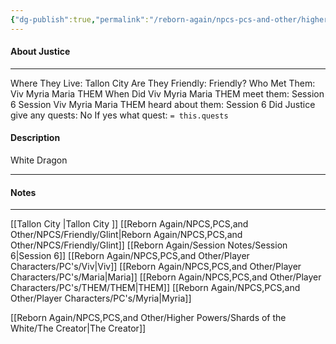 ```yaml
---
{"dg-publish":true,"permalink":"/reborn-again/npcs-pcs-and-other/higher-powers/shards-of-the-white/justice/"}
---
```



#### About Justice
---
Where They Live: Tallon City 
Are They Friendly: Friendly?
Who Met Them: Viv Myria Maria THEM
When Did Viv Myria Maria THEM meet them: Session 6
Session Viv Myria Maria THEM heard about them: Session 6
Did Justice give any quests: No
	If yes what quest: `= this.quests`


#### Description
White Dragon

---

#### Notes
---
[[Tallon City \|Tallon City ]]
[[Reborn Again/NPCS,PCS,and Other/NPCS/Friendly/Glint\|Reborn Again/NPCS,PCS,and Other/NPCS/Friendly/Glint]]
[[Reborn Again/Session Notes/Session 6\|Session 6]]
[[Reborn Again/NPCS,PCS,and Other/Player Characters/PC's/Viv\|Viv]]
[[Reborn Again/NPCS,PCS,and Other/Player Characters/PC's/Maria\|Maria]]
[[Reborn Again/NPCS,PCS,and Other/Player Characters/PC's/THEM/THEM\|THEM]]
[[Reborn Again/NPCS,PCS,and Other/Player Characters/PC's/Myria\|Myria]]

[[Reborn Again/NPCS,PCS,and Other/Higher Powers/Shards of the White/The Creator\|The Creator]]
